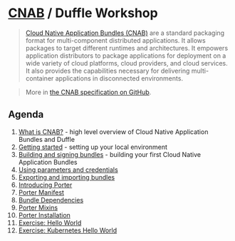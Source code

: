 # [CNAB][cnab] / Duffle Workshop

> [Cloud Native Application Bundles (CNAB)][cnab] are a standard packaging format for multi-component distributed applications. It allows packages to target different runtimes and architectures. It empowers application distributors to package applications for deployment on a wide variety of cloud platforms, cloud providers, and cloud services. It also provides the capabilities necessary for delivering multi-container applications in disconnected environments.

> More in [the CNAB specification on GitHub][cnab-spec].


## Agenda

1. [What is CNAB?][what-cnab] - high level overview of Cloud Native Application Bundles and Duffle
2. [Getting started][prerequisites] - setting up your local environment
3. [Building and signing bundles][build-sign] - building your first Cloud Native Application Bundles
4. [Using parameters and credentials][params-creds]
5. [Exporting and importing bundles][export-import]
6. [Introducing Porter][porter]
8. [Porter Manifest][porter-manifest]
8. [Bundle Dependencies][bundle-deps]
9. [Porter Mixins][porter-mixins]
7. [Porter Installation][porter-install]
9. [Exercise: Hello World][exercise-1]
10. [Exercise: Kubernetes Hello World][exercise-2]

[cnab]: https://cnab.io/
[cnab-spec]: https://github.com/deislabs/cnab-spec/
[what-cnab]: https://github.com/deislabs/cnab-spec/blob/master/100-CNAB.md
[prerequisites]: content/02-prerequisites.md
[build-sign]: content/03-build-sign.md
[params-creds]: content/04-params-creds.md
[export-import]: content/05-export-import.md
[porter]: content/10-porter.md
[porter-install]: content/15-porter-installation.md
[porter-manifest]: content/12-porter-manifest.md
[porter-mixins]: content/13-porter-mixins.md
[exercise-1]: content/16-exercise-1.md
[exercise-2]: content/16-exercise-2.md
[bundle-deps]: content/12-manifest-deps.md
